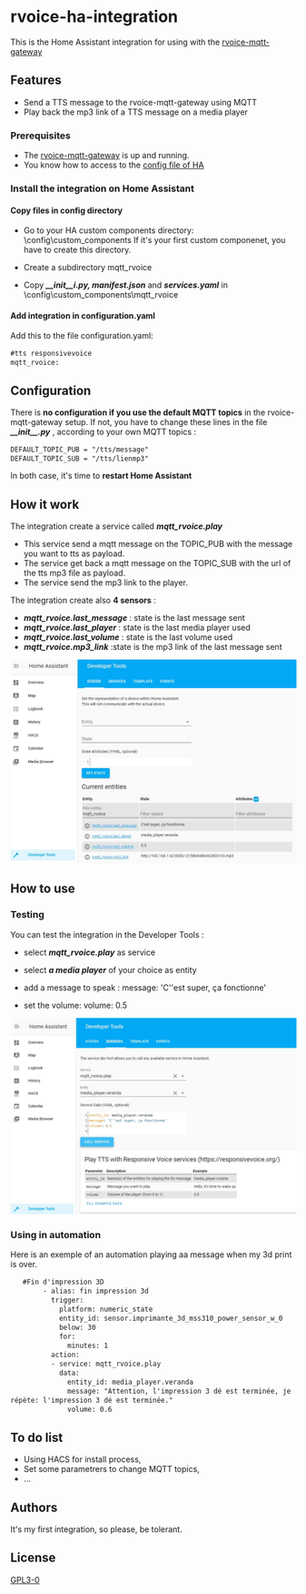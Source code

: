 
# rvoice-ha-integration
This is the Home Assistant integration for using with the [rvoice-mqtt-gateway](http://handlebarsjs.com/)

## Features
* Send a TTS message to the rvoice-mqtt-gateway using MQTT
* Play back the mp3 link of a TTS message on a media player

### Prerequisites
* The [rvoice-mqtt-gateway](http://handlebarsjs.com/) is up and running.
* You know how to access to the [config file of HA](https://www.home-assistant.io/getting-started/configuration/)

### Install the integration on Home Assistant
#### Copy files in config directory
 - Go to your HA custom components directory: \config\custom_components
 If it's your first custom componenet, you have to create this
   directory. 
   
 - Create a subdirectory mqtt_rvoice 
 
 - Copy ***\_\_init\_\_i.py, manifest.json*** and ***services.yaml*** in \config\custom_components\mqtt_rvoice

#### Add integration in configuration.yaml
Add this to the file configuration.yaml:

    #tts responsivevoice
    mqtt_rvoice:  

## Configuration
There is **no configuration if you use the default MQTT topics** in the rvoice-mqtt-gateway setup.
If not, you have to change these lines in the file ***\_\_init\_\_.py*** , according to your own MQTT topics :

    DEFAULT_TOPIC_PUB = "/tts/message"
    DEFAULT_TOPIC_SUB = "/tts/lienmp3"
In both case, it's time to **restart Home Assistant**
 
## How it work
The integration create a service called ***mqtt_rvoice.play***

 - This service send a mqtt message on the TOPIC_PUB with the message
    you want to tts as payload.
 - The service get back a mqtt message on
    the TOPIC_SUB with the url of the tts mp3 file as payload. 
 - The service send the mp3 link to the player.

The integration create also **4 sensors** :
 - ***mqtt_rvoice.last_message*** : state is the last message sent
 - ***mqtt_rvoice.last_player*** : state is the last media player used
 - ***mqtt_rvoice.last_volume*** : state is the last volume used
 - ***mqtt_rvoice.mp3_link*** :state is the mp3 link of the last message sent

 ![rvoice_sensors]( https://github.com/Yvon-Indel/rvoice-ha-integration/blob/main/sensors.jpg)


## How to use
### Testing

You can test the integration in the Developer Tools :
 - select ***mqtt_rvoice.play*** as service
 
 - select ***a media player*** of your choice as entity
 
 - add a message to speak :
    message: 'C''est super, ça fonctionne'
    
 - set the volume:
    volume: 0.5

![developer tools](https://github.com/Yvon-Indel/rvoice-ha-integration/blob/main/Devtool.jpg)

### Using in automation
Here is an exemple of an automation playing aa message when my 3d print is over. 
   

       #Fin d'impression 3D 
            - alias: fin impression 3d
              trigger:
                platform: numeric_state
                entity_id: sensor.imprimante_3d_mss310_power_sensor_w_0
                below: 30
                for:
                  minutes: 1    
              action:
              - service: mqtt_rvoice.play
                data:
                  entity_id: media_player.veranda
                  message: "Attention, l'impression 3 dé est terminée, je répète: l'impression 3 dé est terminée."
                  volume: 0.6
          
## To do list
 - Using HACS for install process, 
 - Set some parametrers to change MQTT
   topics, 
 - ...

## Authors
It's my first integration, so please, be tolerant.

## License

[GPL3-0](https://github.com/Yvon-Indel/rvoice-mqtt-gateway/blob/master/LICENSE)


